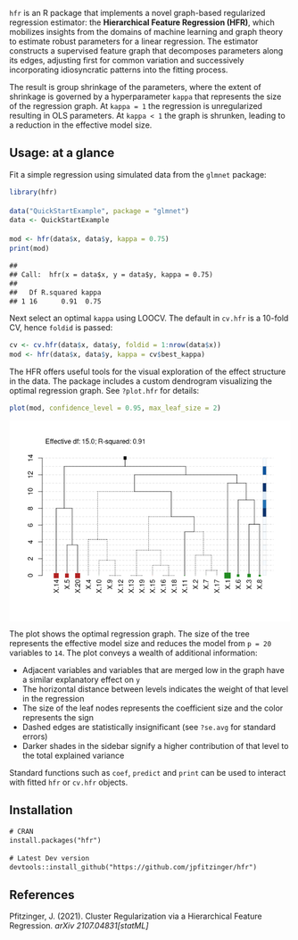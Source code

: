
`hfr` is an R package that implements a novel graph-based regularized
regression estimator: the **Hierarchical Feature Regression (HFR)**,
which mobilizes insights from the domains of machine learning and graph
theory to estimate robust parameters for a linear regression. The
estimator constructs a supervised feature graph that decomposes
parameters along its edges, adjusting first for common variation and
successively incorporating idiosyncratic patterns into the fitting
process.

The result is group shrinkage of the parameters, where the extent of
shrinkage is governed by a hyperparameter `kappa` that represents the
size of the regression graph. At `kappa = 1` the regression is
unregularized resulting in OLS parameters. At `kappa < 1` the graph is
shrunken, leading to a reduction in the effective model size.

## Usage: at a glance

Fit a simple regression using simulated data from the `glmnet` package:

``` r
library(hfr)

data("QuickStartExample", package = "glmnet")
data <- QuickStartExample

mod <- hfr(data$x, data$y, kappa = 0.75)
print(mod)
```

    ## 
    ## Call:  hfr(x = data$x, y = data$y, kappa = 0.75) 
    ## 
    ##   Df R.squared kappa
    ## 1 16      0.91  0.75

Next select an optimal `kappa` using LOOCV. The default in `cv.hfr` is a
10-fold CV, hence `foldid` is passed:

``` r
cv <- cv.hfr(data$x, data$y, foldid = 1:nrow(data$x))
mod <- hfr(data$x, data$y, kappa = cv$best_kappa)
```

The HFR offers useful tools for the visual exploration of the effect
structure in the data. The package includes a custom dendrogram
visualizing the optimal regression graph. See `?plot.hfr` for details:

``` r
plot(mod, confidence_level = 0.95, max_leaf_size = 2)
```

<img src="README_files/figure-gfm/unnamed-chunk-3-1.png" style="display: block; margin: auto;" />

The plot shows the optimal regression graph. The size of the tree
represents the effective model size and reduces the model from `p = 20`
variables to `14`. The plot conveys a wealth of additional information:

-   Adjacent variables and variables that are merged low in the graph
    have a similar explanatory effect on `y`
-   The horizontal distance between levels indicates the weight of that
    level in the regression
-   The size of the leaf nodes represents the coefficient size and the
    color represents the sign
-   Dashed edges are statistically insignificant (see `?se.avg` for
    standard errors)
-   Darker shades in the sidebar signify a higher contribution of that
    level to the total explained variance

Standard functions such as `coef`, `predict` and `print` can be used to
interact with fitted `hfr` or `cv.hfr` objects.

## Installation

    # CRAN
    install.packages("hfr")

    # Latest Dev version
    devtools::install_github("https://github.com/jpfitzinger/hfr")

## References

Pfitzinger, J. (2021). Cluster Regularization via a Hierarchical Feature
Regression. *arXiv 2107.04831\[statML\]*
